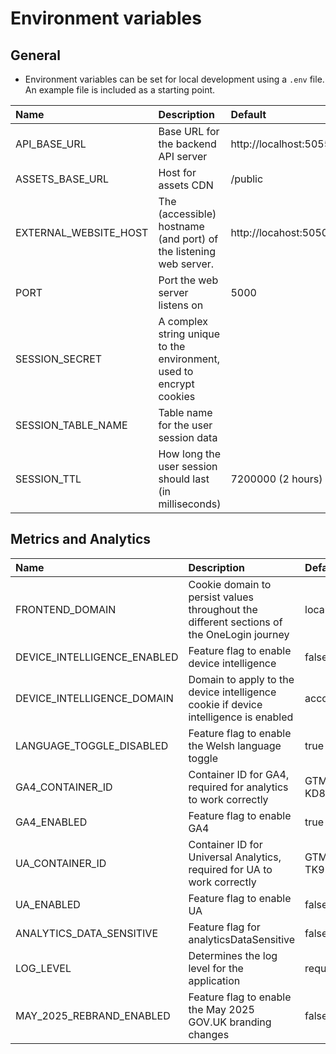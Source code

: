 # Environment variables

## General

- Environment variables can be set for local development using a `.env` file. An example file is included as a starting point.

| Name                  | Description                                                         | Default               |
| :-------------------- | :------------------------------------------------------------------ | :-------------------- |
| API_BASE_URL          | Base URL for the backend API server                                 | http://localhost:5055 |
| ASSETS_BASE_URL       | Host for assets CDN                                                 | /public               |
| EXTERNAL_WEBSITE_HOST | The (accessible) hostname (and port) of the listening web server.   | http://locahost:5050  |
| PORT                  | Port the web server listens on                                      | 5000                  |
| SESSION_SECRET        | A complex string unique to the environment, used to encrypt cookies |                       |
| SESSION_TABLE_NAME    | Table name for the user session data                                |                       |
| SESSION_TTL           | How long the user session should last (in milliseconds)             | 7200000 (2 hours)     |

## Metrics and Analytics

| Name                        | Description                                                                               | Default        |
| :-------------------------- | :---------------------------------------------------------------------------------------- | :------------- |
| FRONTEND_DOMAIN             | Cookie domain to persist values throughout the different sections of the OneLogin journey | localhost      |
| DEVICE_INTELLIGENCE_ENABLED | Feature flag to enable device intelligence                                                | false          |
| DEVICE_INTELLIGENCE_DOMAIN  | Domain to apply to the device intelligence cookie if device intelligence is enabled       | account.gov.uk |
| LANGUAGE_TOGGLE_DISABLED    | Feature flag to enable the Welsh language toggle                                          | true           |
| GA4_CONTAINER_ID            | Container ID for GA4, required for analytics to work correctly                            | GTM-KD86CMZ    |
| GA4_ENABLED                 | Feature flag to enable GA4                                                                | true           |
| UA_CONTAINER_ID             | Container ID for Universal Analytics, required for UA to work correctly                   | GTM-TK92W68    |
| UA_ENABLED                  | Feature flag to enable UA                                                                 | false          |
| ANALYTICS_DATA_SENSITIVE    | Feature flag for analyticsDataSensitive                                                   | false          |
| LOG_LEVEL                   | Determines the log level for the application                                              | request        |
| MAY_2025_REBRAND_ENABLED    | Feature flag to enable the May 2025 GOV.UK branding changes                               | false          |

